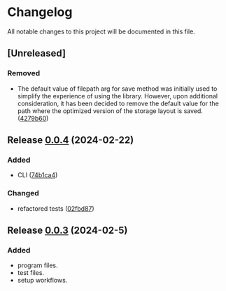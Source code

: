 # Changelog

All notable changes to this project will be documented in this file.

## [Unreleased]

### Removed

- The default value of filepath arg for save method was initially used to simplify the experience of using the library. However, upon additional consideration, it has been decided to remove the default value for the path where the optimized version of the storage layout is saved. ([4279b60](https://github.com/fabelx/storage-layout-optimizer/commit/4279b6045d15c57486de1386c35ea31b1a49d012))

## Release [0.0.4](https://github.com/fabelx/storage-layout-optimizer/compare/v0.0.3...v0.0.4) (2024-02-22)

### Added

- CLI ([74b1ca4](https://github.com/fabelx/storage-layout-optimizer/commit/74b1ca479b17c99993660e43a26ea52b36d5f1cb))

### Changed

- refactored tests ([02fbd87](https://github.com/fabelx/storage-layout-optimizer/commit/02fbd87839f616c439bf54f314b51f6ffda45df4))

## Release [0.0.3](https://github.com/fabelx/storage-layout-optimizer/compare/v0.0.1...v0.0.3) (2024-02-5)

### Added

- program files.
- test files.
- setup workflows.
